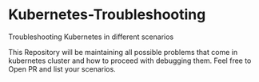 # Kubernetes-Troubleshooting
Troubleshooting Kubernetes in different scenarios

This Repository will be maintaining all possible problems that come in kubernetes cluster and how to proceed with debugging them.
Feel free to Open PR and list your scenarios.
